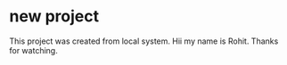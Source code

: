 # new  project

This project was created from local system.
Hii my name is Rohit.
Thanks for watching.